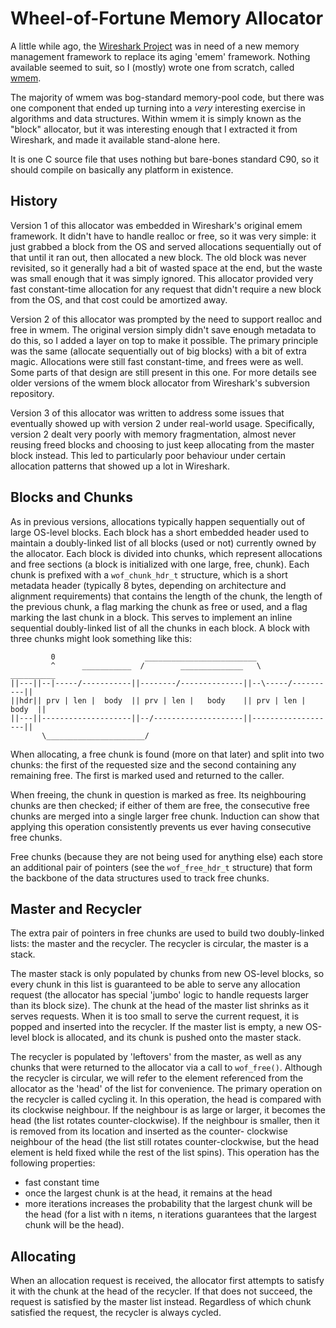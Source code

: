 Wheel-of-Fortune Memory Allocator
=================================

A little while ago, the [Wireshark Project](https://www.wireshark.org/) was in
need of a new memory management framework to replace its aging 'emem' framework.
Nothing available seemed to suit, so I (mostly) wrote one from scratch, called
[wmem](https://anonsvn.wireshark.org/viewvc/trunk/doc/README.wmem?view=markup).

The majority of wmem was bog-standard memory-pool code, but there was one
component that ended up turning into a *very* interesting exercise in
algorithms and data structures. Within wmem it is simply known as the "block"
allocator, but it was interesting enough that I extracted it from Wireshark,
and made it available stand-alone here.

It is one C source file that uses nothing but bare-bones standard C90, so it
should compile on basically any platform in existence.

History
-------

Version 1 of this allocator was embedded in Wireshark's original emem framework.
It didn't have to handle realloc or free, so it was very simple: it just grabbed
a block from the OS and served allocations sequentially out of that until it
ran out, then allocated a new block. The old block was never revisited, so
it generally had a bit of wasted space at the end, but the waste was
small enough that it was simply ignored. This allocator provided very fast
constant-time allocation for any request that didn't require a new block from
the OS, and that cost could be amortized away.

Version 2 of this allocator was prompted by the need to support realloc and
free in wmem. The original version simply didn't save enough metadata to do
this, so I added a layer on top to make it possible. The primary principle
was the same (allocate sequentially out of big blocks) with a bit of extra
magic. Allocations were still fast constant-time, and frees were as well.
Some parts of that design are still present in this one. For more
details see older versions of the wmem block allocator from Wireshark's
subversion repository.

Version 3 of this allocator was written to address some issues that
eventually showed up with version 2 under real-world usage. Specifically,
version 2 dealt very poorly with memory fragmentation, almost never reusing
freed blocks and choosing to just keep allocating from the master block
instead. This led to particularly poor behaviour under certain allocation
patterns that showed up a lot in Wireshark.

Blocks and Chunks
-----------------

As in previous versions, allocations typically happen sequentially out of
large OS-level blocks. Each block has a short embedded header used to
maintain a doubly-linked list of all blocks (used or not) currently owned by
the allocator. Each block is divided into chunks, which represent allocations
and free sections (a block is initialized with one large, free, chunk). Each
chunk is prefixed with a `wof_chunk_hdr_t` structure, which is a short
metadata header (typically 8 bytes, depending on architecture and alignment
requirements) that contains the length of the chunk, the length of the previous
chunk, a flag marking the chunk as free or used, and a flag marking the last
chunk in a block. This serves to implement an inline sequential doubly-linked
list of all the chunks in each block. A block with three chunks might look
something like this:

```
         0                    _________________________
         ^      ___________  /        ______________   \       __________
||---||--|-----/-----------||--------/--------------||--\-----/----------||
||hdr|| prv | len |  body  || prv | len |   body    || prv | len | body  ||
||---||--------------------||--/--------------------||-------------------||
       \______________________/
```

When allocating, a free chunk is found (more on that later) and split into
two chunks: the first of the requested size and the second containing any
remaining free. The first is marked used and returned to the caller.

When freeing, the chunk in question is marked as free. Its neighbouring
chunks are then checked; if either of them are free, the consecutive free
chunks are merged into a single larger free chunk. Induction can show that
applying this operation consistently prevents us ever having consecutive
free chunks.

Free chunks (because they are not being used for anything else) each store an
additional pair of pointers (see the `wof_free_hdr_t` structure) that form
the backbone of the data structures used to track free chunks.

Master and Recycler
-------------------

The extra pair of pointers in free chunks are used to build two doubly-linked
lists: the master and the recycler. The recycler is circular, the master is
a stack.

The master stack is only populated by chunks from new OS-level blocks,
so every chunk in this list is guaranteed to be able to serve any allocation
request (the allocator has special 'jumbo' logic to handle requests larger than
its block size). The chunk at the head of the master list shrinks as it serves
requests. When it is too small to serve the current request, it is popped and
inserted into the recycler. If the master list is empty, a new OS-level block
is allocated, and its chunk is pushed onto the master stack.

The recycler is populated by 'leftovers' from the master, as well as any
chunks that were returned to the allocator via a call to `wof_free()`. Although
the recycler is circular, we will refer to the element referenced from the
allocator as the 'head' of the list for convenience. The primary operation on
the recycler is called cycling it. In this operation, the head is compared
with its clockwise neighbour. If the neighbour is as large or larger, it
becomes the head (the list rotates counter-clockwise). If the neighbour is
smaller, then it is removed from its location and inserted as the counter-
clockwise neighbour of the head (the list still rotates counter-clockwise,
but the head element is held fixed while the rest of the list spins). This
operation has the following properties:
 - fast constant time
 - once the largest chunk is at the head, it remains at the head
 - more iterations increases the probability that the largest chunk will be
   the head (for a list with n items, n iterations guarantees that the
   largest chunk will be the head).

Allocating
----------

When an allocation request is received, the allocator first attempts to
satisfy it with the chunk at the head of the recycler. If that does not
succeed, the request is satisfied by the master list instead. Regardless of
which chunk satisfied the request, the recycler is always cycled.
